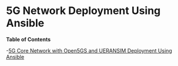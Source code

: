 # 5G Network Deployment Using Ansible

**Table of Contents**

-[5G Core Network with Open5GS and UERANSIM Deployment Using Ansible](https://github.com/J1mmy99/6184_5G_ansible_deployment/tree/main/Open5GS_and_UERANSIM_deployment)
